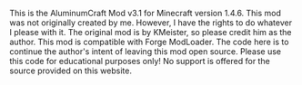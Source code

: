This is the AluminumCraft Mod v3.1 for Minecraft version 1.4.6. This mod was not originally created by me. However, I have the rights to do whatever I please with it. The original mod is by KMeister, so please credit him as the author. This mod is compatible with Forge ModLoader. The code here is to continue the author's intent of leaving this mod open source. Please use this code for educational purposes only! No support is offered for the source provided on this website. 
